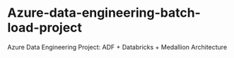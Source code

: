 # Azure-data-engineering-batch-load-project
Azure Data Engineering Project: ADF + Databricks + Medallion Architecture
